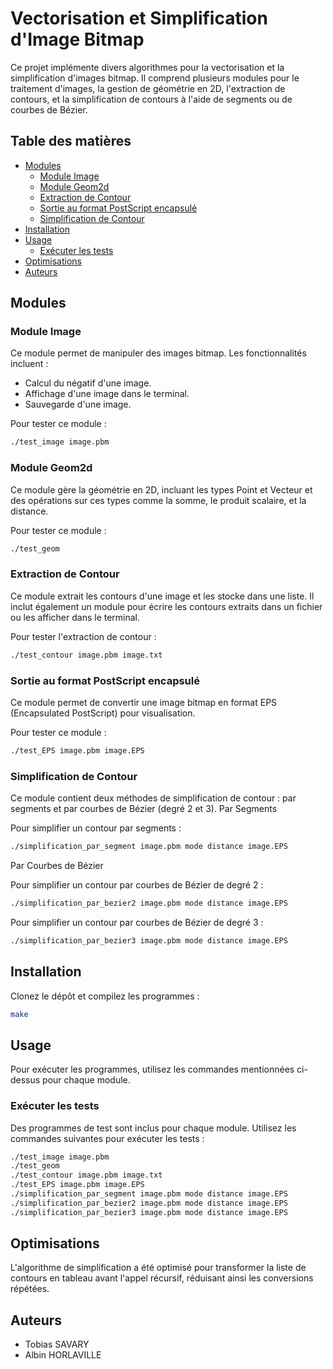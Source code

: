 # Vectorisation et Simplification d'Image Bitmap

Ce projet implémente divers algorithmes pour la vectorisation et la simplification d'images bitmap. Il comprend plusieurs modules pour le traitement d'images, la gestion de géométrie en 2D, l'extraction de contours, et la simplification de contours à l'aide de segments ou de courbes de Bézier.

## Table des matières

- [Modules](#modules)
  - [Module Image](#module-image)
  - [Module Geom2d](#module-geom2d)
  - [Extraction de Contour](#extraction-de-contour)
  - [Sortie au format PostScript encapsulé](#sortie-au-format-postscript-encapsulé)
  - [Simplification de Contour](#simplification-de-contour)
- [Installation](#installation)
- [Usage](#usage)
  - [Exécuter les tests](#exécuter-les-tests)
- [Optimisations](#optimisations)
- [Auteurs](#auteurs)

## Modules

### Module Image

Ce module permet de manipuler des images bitmap. Les fonctionnalités incluent :

- Calcul du négatif d'une image.
- Affichage d'une image dans le terminal.
- Sauvegarde d'une image.

Pour tester ce module :
```bash
./test_image image.pbm
```

### Module Geom2d

Ce module gère la géométrie en 2D, incluant les types Point et Vecteur et des opérations sur ces types comme la somme, le produit scalaire, et la distance.

Pour tester ce module :

```bash
./test_geom
```

### Extraction de Contour

Ce module extrait les contours d'une image et les stocke dans une liste. Il inclut également un module pour écrire les contours extraits dans un fichier ou les afficher dans le terminal.

Pour tester l'extraction de contour :

```bash
./test_contour image.pbm image.txt
```

### Sortie au format PostScript encapsulé

Ce module permet de convertir une image bitmap en format EPS (Encapsulated PostScript) pour visualisation.

Pour tester ce module :

```bash
./test_EPS image.pbm image.EPS
```

### Simplification de Contour

Ce module contient deux méthodes de simplification de contour : par segments et par courbes de Bézier (degré 2 et 3).
Par Segments

Pour simplifier un contour par segments :

```bash
./simplification_par_segment image.pbm mode distance image.EPS
```
Par Courbes de Bézier

Pour simplifier un contour par courbes de Bézier de degré 2 :

```bash
./simplification_par_bezier2 image.pbm mode distance image.EPS
```

Pour simplifier un contour par courbes de Bézier de degré 3 :

```bash
./simplification_par_bezier3 image.pbm mode distance image.EPS
```
## Installation

Clonez le dépôt et compilez les programmes :

```bash
make
```

## Usage

Pour exécuter les programmes, utilisez les commandes mentionnées ci-dessus pour chaque module.

### Exécuter les tests

Des programmes de test sont inclus pour chaque module. Utilisez les commandes suivantes pour exécuter les tests :

```bash
./test_image image.pbm
./test_geom
./test_contour image.pbm image.txt
./test_EPS image.pbm image.EPS
./simplification_par_segment image.pbm mode distance image.EPS
./simplification_par_bezier2 image.pbm mode distance image.EPS
./simplification_par_bezier3 image.pbm mode distance image.EPS
```

## Optimisations

L'algorithme de simplification a été optimisé pour transformer la liste de contours en tableau avant l'appel récursif, réduisant ainsi les conversions répétées.

## Auteurs

- Tobias SAVARY
- Albin HORLAVILLE
